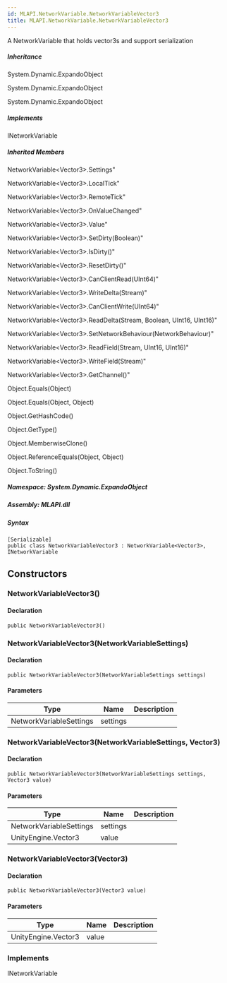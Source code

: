 ```yaml
---  
id: MLAPI.NetworkVariable.NetworkVariableVector3  
title: MLAPI.NetworkVariable.NetworkVariableVector3  
---
```


<div class="markdown level0 summary">

A NetworkVariable that holds vector3s and support serialization

</div>

<div class="markdown level0 conceptual">

</div>

<div class="inheritance">

##### Inheritance

<div class="level0">

System.Dynamic.ExpandoObject

</div>

<div class="level1">

System.Dynamic.ExpandoObject

</div>

<div class="level2">

System.Dynamic.ExpandoObject

</div>

</div>

<div classs="implements">

##### Implements

<div>

INetworkVariable

</div>

</div>

<div class="inheritedMembers">

##### Inherited Members

<div>

NetworkVariable&lt;Vector3&gt;.Settings"

</div>

<div>

NetworkVariable&lt;Vector3&gt;.LocalTick"

</div>

<div>

NetworkVariable&lt;Vector3&gt;.RemoteTick"

</div>

<div>

NetworkVariable&lt;Vector3&gt;.OnValueChanged"

</div>

<div>

NetworkVariable&lt;Vector3&gt;.Value"

</div>

<div>

NetworkVariable&lt;Vector3&gt;.SetDirty(Boolean)"

</div>

<div>

NetworkVariable&lt;Vector3&gt;.IsDirty()"

</div>

<div>

NetworkVariable&lt;Vector3&gt;.ResetDirty()"

</div>

<div>

NetworkVariable&lt;Vector3&gt;.CanClientRead(UInt64)"

</div>

<div>

NetworkVariable&lt;Vector3&gt;.WriteDelta(Stream)"

</div>

<div>

NetworkVariable&lt;Vector3&gt;.CanClientWrite(UInt64)"

</div>

<div>

NetworkVariable&lt;Vector3&gt;.ReadDelta(Stream, Boolean, UInt16,
UInt16)"

</div>

<div>

NetworkVariable&lt;Vector3&gt;.SetNetworkBehaviour(NetworkBehaviour)"

</div>

<div>

NetworkVariable&lt;Vector3&gt;.ReadField(Stream, UInt16, UInt16)"

</div>

<div>

NetworkVariable&lt;Vector3&gt;.WriteField(Stream)"

</div>

<div>

NetworkVariable&lt;Vector3&gt;.GetChannel()"

</div>

<div>

Object.Equals(Object)

</div>

<div>

Object.Equals(Object, Object)

</div>

<div>

Object.GetHashCode()

</div>

<div>

Object.GetType()

</div>

<div>

Object.MemberwiseClone()

</div>

<div>

Object.ReferenceEquals(Object, Object)

</div>

<div>

Object.ToString()

</div>

</div>

##### **Namespace**: System.Dynamic.ExpandoObject

##### **Assembly**: MLAPI.dll

##### Syntax

    [Serializable]
    public class NetworkVariableVector3 : NetworkVariable<Vector3>, INetworkVariable

## Constructors 

### NetworkVariableVector3()

<div class="markdown level1 summary">

</div>

<div class="markdown level1 conceptual">

</div>

#### Declaration

    public NetworkVariableVector3()

### NetworkVariableVector3(NetworkVariableSettings)

<div class="markdown level1 summary">

</div>

<div class="markdown level1 conceptual">

</div>

#### Declaration

    public NetworkVariableVector3(NetworkVariableSettings settings)

#### Parameters

| Type                    | Name     | Description |
|-------------------------|----------|-------------|
| NetworkVariableSettings | settings |             |

### NetworkVariableVector3(NetworkVariableSettings, Vector3)

<div class="markdown level1 summary">

</div>

<div class="markdown level1 conceptual">

</div>

#### Declaration

    public NetworkVariableVector3(NetworkVariableSettings settings, Vector3 value)

#### Parameters

| Type                    | Name     | Description |
|-------------------------|----------|-------------|
| NetworkVariableSettings | settings |             |
| UnityEngine.Vector3     | value    |             |

### NetworkVariableVector3(Vector3)

<div class="markdown level1 summary">

</div>

<div class="markdown level1 conceptual">

</div>

#### Declaration

    public NetworkVariableVector3(Vector3 value)

#### Parameters

| Type                | Name  | Description |
|---------------------|-------|-------------|
| UnityEngine.Vector3 | value |             |

### Implements

<div>

INetworkVariable

</div>
